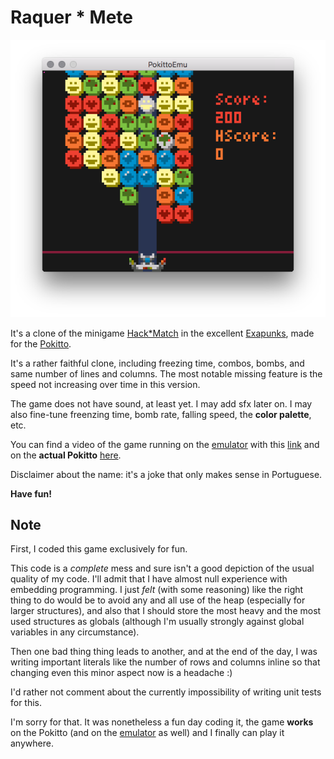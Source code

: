 # Raquer * Mete

![Screen shot](screenshot.png)

It's a clone of the minigame [Hack*Match](https://www.youtube.com/watch?v=socMP6jpA_A) in the excellent [Exapunks](http://www.zachtronics.com/exapunks/), made for the [Pokitto](https://www.pokitto.com/).

It's a rather faithful clone, including freezing time, combos, bombs, and same number of lines and columns. The most notable missing feature is the speed not increasing over time in this version.

The game does not have sound, at least yet. I may add sfx later on. I may also fine-tune freenzing time, bomb rate, falling speed, the **color palette**, etc.

You can find a video of the game running on the [emulator](https://github.com/felipemanga/PokittoEmu) with this [link](https://youtu.be/QAOuVoEG2bc) and on the **actual Pokitto** [here](https://youtu.be/mi8BovujRD0).

Disclaimer about the name: it's a joke that only makes sense in Portuguese.

**Have fun!**

## Note
First, I coded this game exclusively for fun.

This code is a *complete* mess and sure isn't a good depiction of the usual quality of my code.
I'll admit that I have almost null experience with embedding programming. I just *felt* (with some reasoning) like the right thing to do would be to avoid any and all use of the heap (especially for larger structures), and also that I should store the most heavy and the most used structures as globals (although I'm usually strongly against global variables in any circumstance).

Then one bad thing thing leads to another, and at the end of the day, I was writing important literals like the number of rows and columns inline so that changing even this minor aspect now is a headache :)

I'd rather not comment about the currently impossibility of writing unit tests for this.

I'm sorry for that. It was nonetheless a fun day coding it, the game **works** on the Pokitto (and on the [emulator](https://github.com/felipemanga/PokittoEmu) as well) and I finally can play it anywhere. 
